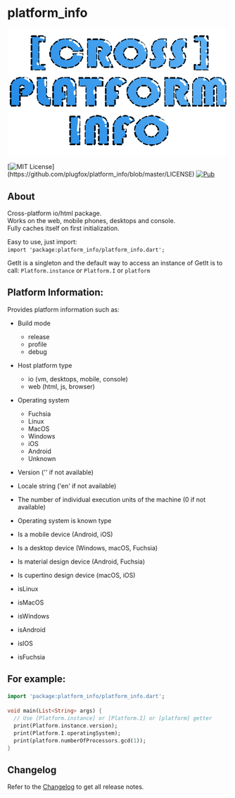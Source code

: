 # platform_info  
  
![](https://github.com/PlugFox/platform_info/raw/master/.img/logo.png)  
   
[![MIT License](https://img.shields.io/apm/l/atomic-design-ui.svg?)](https://github.com/plugfox/platform_info/blob/master/LICENSE)  
[![Pub](https://img.shields.io/pub/v/platform_info.svg)](https://pub.dartlang.org/packages/platform_info)  
  
  
## About  
  
Cross-platform io/html package.  
Works on the web, mobile phones, desktops and console.  
Fully caches itself on first initialization.  
  
Easy to use, just import:  
`import 'package:platform_info/platform_info.dart';`  
  
GetIt is a singleton and the default way to access an instance of GetIt is to call:
`Platform.instance` or `Platform.I` or `platform`
  
  
## Platform Information:  
  
Provides platform information such as:  
  + Build mode  
     * release  
     * profile  
     * debug  
    
  + Host platform type  
     * io (vm, desktops, mobile, console)  
     * web (html, js, browser)  
    
  + Operating system  
     * Fuchsia  
     * Linux  
     * MacOS  
     * Windows  
     * iOS  
     * Android  
     * Unknown  
    
  + Version ('<unknown>' if not available)  
    
  + Locale string ('en' if not available)  
    
  + The number of individual execution units of the machine (0 if not available)  
    
  + Operating system is known type  
    
  + Is a mobile device (Android, iOS)  
    
  + Is a desktop device (Windows, macOS, Fuchsia)  
    
  + Is material design device (Android, Fuchsia)  
    
  + Is cupertino design device (macOS, iOS)  
    
  + isLinux  
    
  + isMacOS  
    
  + isWindows  
    
  + isAndroid  
    
  + isIOS  
    
  + isFuchsia  
  
  
## For example:  
  
```dart
import 'package:platform_info/platform_info.dart';

void main(List<String> args) {
  // Use [Platform.instance] or [Platform.I] or [platform] getter
  print(Platform.instance.version);
  print(Platform.I.operatingSystem);
  print(platform.numberOfProcessors.gcd(1));
}
```
  
  
## Changelog  
  
Refer to the [Changelog](https://github.com/plugfox/platform_info/blob/master/CHANGELOG.md) to get all release notes.  
  
  